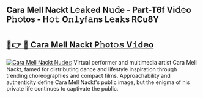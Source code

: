 ## Cara Mell Nackt L𝚎a𝚔ed N𝚞𝚍e - Part-T6f Vi𝚍𝚎o P𝚑𝚘tos - H𝚘𝚝 O𝚗𝚕yf𝚊ns L𝚎a𝚔s RCu8Y

# <h2><a href="http://kf2xoqg.oniu.top/?m=Cara+Mell+Nackt">🔗👉 🔴 Cara Mell Nackt P𝚑ot𝚘𝚜 V𝚒d𝚎o</a></h2>

[![Cara Mell Nackt Nu𝚍e𝚜](https://i.imgur.com/0qMVB7G.gif)](http://kf2xoqg.oniu.top/?m=Cara+Mell+Nackt)
Virtual performer and multimedia artist Cara Mell Nackt, famed for distributing dance and lifestyle inspiration through trending choreographies and compact films. Approachability and authenticity define Cara Mell Nackt's public image, but the enigma of his private life continues to captivate the public.  
